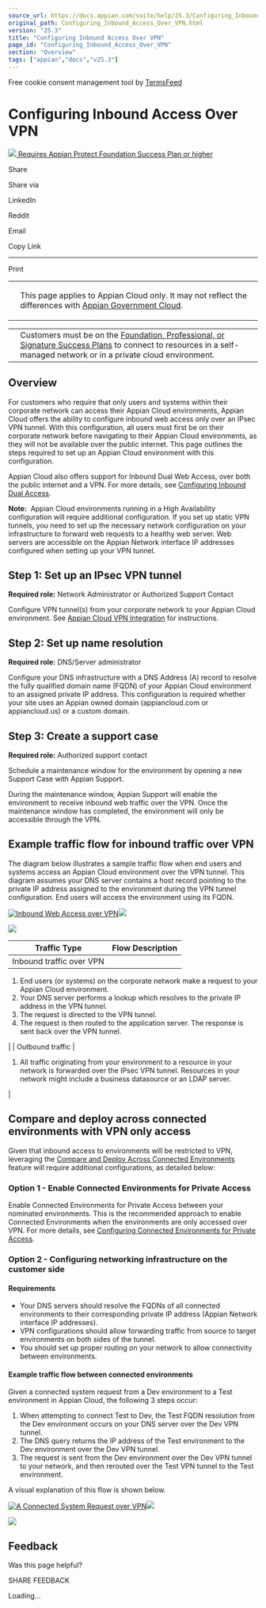 ```yaml
---
source_url: https://docs.appian.com/suite/help/25.3/Configuring_Inbound_Access_Over_VPN.html
original_path: Configuring_Inbound_Access_Over_VPN.html
version: "25.3"
title: "Configuring Inbound Access Over VPN"
page_id: "Configuring_Inbound_Access_Over_VPN"
section: "Overview"
tags: ["appian","docs","v25.3"]
---
```



Free cookie consent management tool by [TermsFeed](https://www.termsfeed.com/)

# Configuring Inbound Access Over VPN

 [![](images/appian-protect.png) Requires Appian Protect Foundation Success Plan or higher](
                /suite/help/25.3/Appian_Protect.html
              )

Share

Share via

LinkedIn

Reddit

Email

Copy Link

* * *

Print

<table><tbody><tr><td><i class="bi bi-clouds" aria-hidden="true"></i></td><td><p>This page applies to Appian Cloud only. It may not reflect the differences with <a href="/suite/help/25.3/appian-government-cloud-overview.html">Appian Government Cloud</a>.</p></td></tr></tbody></table>

<table><tbody><tr><td><i class="fa fa-info-circle" aria-hidden="true"></i></td><td>Customers must be on the <a href="https://appian.com/support/resources/success-plans">Foundation, Professional, or Signature Success Plans</a> to connect to resources in a self-managed network or in a private cloud environment.</td></tr></tbody></table>

## Overview

For customers who require that only users and systems within their corporate network can access their Appian Cloud environments, Appian Cloud offers the ability to configure inbound web access only over an IPsec VPN tunnel. With this configuration, all users must first be on their corporate network before navigating to their Appian Cloud environments, as they will not be available over the public internet. This page outlines the steps required to set up an Appian Cloud environment with this configuration.

Appian Cloud also offers support for Inbound Dual Web Access, over both the public internet and a VPN. For more details, see [Configuring Inbound Dual Access](Configuring_Dual_Inbound_Access.html).

**Note:**  Appian Cloud environments running in a High Availability configuration will require additional configuration. If you set up static VPN tunnels, you need to set up the necessary network configuration on your infrastructure to forward web requests to a healthy web server. Web servers are accessible on the Appian Network interface IP addresses configured when setting up your VPN tunnel.

## Step 1: Set up an IPsec VPN tunnel

**Required role:** Network Administrator or Authorized Support Contact

Configure VPN tunnel(s) from your corporate network to your Appian Cloud environment. See [Appian Cloud VPN Integration](Cloud_VPN_Integration.html) for instructions.

## Step 2: Set up name resolution

**Required role:** DNS/Server administrator

Configure your DNS infrastructure with a DNS Address (A) record to resolve the fully qualified domain name (FQDN) of your Appian Cloud environment to an assigned private IP address. This configuration is required whether your site uses an Appian owned domain (appiancloud.com or appiancloud.us) or a custom domain.

## Step 3: Create a support case

**Required role:** Authorized support contact

Schedule a maintenance window for the environment by opening a new Support Case with Appian Support.

During the maintenance window, Appian Support will enable the environment to receive inbound web traffic over the VPN. Once the maintenance window has completed, the environment will only be accessible through the VPN.

## Example traffic flow for inbound traffic over VPN

The diagram below illustrates a sample traffic flow when end users and systems access an Appian Cloud environment over the VPN tunnel. This diagram assumes your DNS server contains a host record pointing to the private IP address assigned to the environment during the VPN tunnel configuration. End users will access the environment using its FQDN.

[![Inbound Web Access over VPN](images/vpn_https_access_to_appian_cloud.png)![](/suite/help/25.3/images/rn/zoom_magnify_center.png)](#img217)

[![](images/vpn_https_access_to_appian_cloud.png)](#_)

| Traffic Type | Flow Description |
| --- | --- |
| Inbound traffic over VPN |
1.  End users (or systems) on the corporate network make a request to your Appian Cloud environment.
2.  Your DNS server performs a lookup which resolves to the private IP address in the VPN tunnel.
3.  The request is directed to the VPN tunnel.
4.  The request is then routed to the application server. The response is sent back over the VPN tunnel.

 |
| Outbound traffic |

1.  All traffic originating from your environment to a resource in your network is forwarded over the IPsec VPN tunnel. Resources in your network might include a business datasource or an LDAP server.

 |

## Compare and deploy across connected environments with VPN only access

Given that inbound access to environments will be restricted to VPN, leveraging the [Compare and Deploy Across Connected Environments](Deploy_to_Target_Environments.html) feature will require additional configurations, as detailed below:

### Option 1 - Enable Connected Environments for Private Access

Enable Connected Environments for Private Access between your nominated environments. This is the recommended approach to enable Connected Environments when the environments are only accessed over VPN. For more details, see [Configuring Connected Environments for Private Access](Configuring_Connected_Environments_For_Private_Access_Sites.html).

### Option 2 - Configuring networking infrastructure on the customer side

#### Requirements

-   Your DNS servers should resolve the FQDNs of all connected environments to their corresponding private IP address (Appian Network interface IP addresses).
-   VPN configurations should allow forwarding traffic from source to target environments on both sides of the tunnel.
-   You should set up proper routing on your network to allow connectivity between environments.

#### Example traffic flow between connected environments

Given a connected system request from a Dev environment to a Test environment in Appian Cloud, the following 3 steps occur:

1.  When attempting to connect Test to Dev, the Test FQDN resolution from the Dev environment occurs on your DNS server over the Dev VPN tunnel.
2.  The DNS query returns the IP address of the Test environment to the Dev environment over the Dev VPN tunnel.
3.  The request is sent from the Dev environment over the Dev VPN tunnel to your network, and then rerouted over the Test VPN tunnel to the Test environment.

A visual explanation of this flow is shown below.

[![A Connected System Request over VPN](images/connected_systems_over_vpn.png)![](/suite/help/25.3/images/rn/zoom_magnify_center.png)](#img218)

[![](images/connected_systems_over_vpn.png)](#_)

## Feedback

Was this page helpful?

SHARE FEEDBACK

Loading...